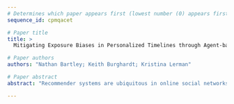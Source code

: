 ```yaml
--- 
# Determines which paper appears first (lowest number (0) appears first)
sequence_id: cpmqacet

# Paper title 
title: >
  Mitigating Exposure Biases in Personalized Timelines through Agent-based Models

# Paper authors 
authors: "Nathan Bartley; Keith Burghardt; Kristina Lerman"

# Paper abstract 
abstract: "Recommender systems are ubiquitous in online social networks. Studying how these systems expose people to information at scale is difficult to do as one cannot assume each user is subject to the same feed condition and building evaluation infrastructure is costly. We present an agent-based model comparing personalization algorithms in how they skew users' network perception, and we demonstrate that a greedy algorithm based on network properties is effective at creating less biased feeds. This underscores the influence that network structure has in determining the effectiveness of recommender systems and offers a tool for mitigating perception biases through algorithmic feed construction."

--- 
```

